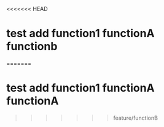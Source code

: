 <<<<<<< HEAD
# test add function1 functionA functionb
=======
# test add function1 functionA functionA
>>>>>>> feature/functionB
